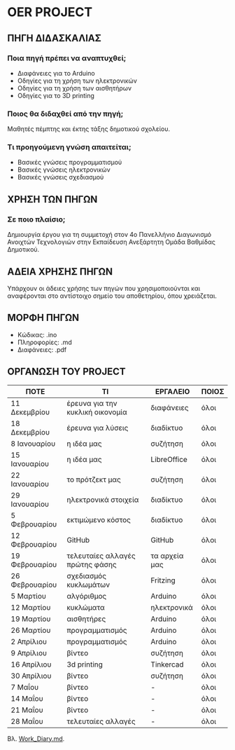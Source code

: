 # OER PROJECT

## ΠΗΓΗ ΔΙΔΑΣΚΑΛΙΑΣ

### Ποια πηγή πρέπει να αναπτυχθεί;
- Διαφάνειες για το Arduino
- Οδηγίες για τη χρήση των ηλεκτρονικών
- Οδηγίες για τη χρήση των αισθητήρων
- Οδηγίες για το 3D printing

### Ποιος θα διδαχθεί από την πηγή;
Μαθητές πέμπτης και έκτης τάξης δημοτικού σχολείου.

### Τι προηγούμενη γνώση απαιτείται;
- Βασικές γνώσεις προγραμματισμού
- Βασικές γνώσεις ηλεκτρονικών
- Βασικές γνώσεις σχεδιασμού

## ΧΡΗΣΗ ΤΩΝ ΠΗΓΩΝ

### Σε ποιο πλαίσιο;
Δημιουργία έργου για τη συμμετοχή στον 4ο Πανελλήνιο Διαγωνισμό Ανοιχτών Τεχνολογιών στην Εκπαίδευση Ανεξάρτητη Ομάδα Βαθμίδας Δημοτικού.

## ΑΔΕΙΑ ΧΡΗΣΗΣ ΠΗΓΩΝ
Υπάρχουν οι άδειες χρήσης των πηγών που χρησιμοποιούνται και αναφέρονται στο αντίστοιχο σημείο του αποθετηρίου, όπου χρειάζεται.

## ΜΟΡΦΗ ΠΗΓΩΝ
- Κώδικας: .ino
- Πληροφορίες: .md
- Διαφάνειες: .pdf

## ΟΡΓΑΝΩΣΗ ΤΟΥ PROJECT
<table>
  <thead>
    <tr>
      <th>ΠΟΤΕ</th>
      <th>ΤΙ</th>
      <th>ΕΡΓΑΛΕΙΟ</th>
      <th>ΠΟΙΟΣ</th>
    </tr>
  </thead>
  <tbody>
    <tr>
      <td>11 Δεκεμβρίου</td>
      <td>έρευνα για την κυκλική οικονομία</td>
      <td>διαφάνειες</td>
      <td>όλοι</td>
    </tr>
    <tr>
      <td>18 Δεκεμβρίου</td>
      <td>έρευνα για λύσεις</td>
      <td>διαδίκτυο</td>
      <td>όλοι</td>
    </tr>
    <tr>
      <td>8 Ιανουαρίου</td>
      <td>η ιδέα μας</td>
      <td>συζήτηση</td>
      <td>όλοι</td>
    </tr>
    <tr>
      <td>15 Ιανουαρίου</td>
      <td>η ιδέα μας</td>
      <td>LibreOffice</td>
      <td>όλοι</td>
    </tr>
    <tr>
      <td>22 Ιανουαρίου</td>
      <td>το πρότζεκτ μας</td>
      <td>συζήτηση</td>
      <td>όλοι</td>
    </tr>
    <tr>
      <td>29 Ιανουαρίου</td>
      <td>ηλεκτρονικά στοιχεία</td>
      <td>διαδίκτυο</td>
      <td>όλοι</td>
    </tr>
    <tr>
      <td>5 Φεβρουαρίου</td>
      <td>εκτιμώμενο κόστος</td>
      <td>διαδίκτυο</td>
      <td>όλοι</td>
    </tr>
    <tr>
      <td>12 Φεβρουαρίου</td>
      <td>GitHub</td>
      <td>GitHub</td>
      <td>όλοι</td>
    </tr>
    <tr>
      <td>19 Φεβρουαρίου</td>
      <td>τελευταίες αλλαγές πρώτης φάσης</td>
      <td>τα αρχεία μας</td>
      <td>όλοι</td>
    </tr>
    <tr>
      <td>26 Φεβρουαρίου</td>
      <td>σχεδιασμός κυκλωμάτων</td>
      <td>Fritzing</td>
      <td>όλοι</td>
    </tr>
    <tr>
      <td>5 Μαρτίου</td>
      <td>αλγόριθμος</td>
      <td>Arduino</td>
      <td>όλοι</td>
    </tr>
    <tr>
      <td>12 Μαρτίου</td>
      <td>κυκλώματα</td>
      <td>ηλεκτρονικά</td>
      <td>όλοι</td>
    </tr>
    <tr>
      <td>19 Μαρτίου</td>
      <td>αισθητήρες</td>
      <td>Arduino</td>
      <td>όλοι</td>
    </tr>
    <tr>
      <td>26 Μαρτίου</td>
      <td>προγραμματισμός</td>
      <td>Arduino</td>
      <td>όλοι</td>
    </tr>
    <tr>
      <td>2 Απρίλιου</td>
      <td>προγραμματισμός</td>
      <td>Arduino</td>
      <td>όλοι</td>
    </tr>
    <tr>
      <td>9 Απρίλιου</td>
      <td>βίντεο </td>
      <td>συζήτηση</td>
      <td>όλοι</td>
    </tr>
    <tr>
      <td>16 Απρίλιου</td>
      <td>3d printing</td>
      <td>Tinkercad</td>
      <td>όλοι</td>
    </tr>
    <tr>
      <td>30 Απρίλιου</td>
      <td>βίντεο</td>
      <td>συζήτηση</td>
      <td>όλοι</td>
    </tr>
    <tr>
      <td>7 Μαΐου</td>
      <td>βίντεο</td>
      <td>-</td>
      <td>όλοι</td>
    </tr>
    <tr>
      <td>14 Μαΐου</td>
      <td>βίντεο</td>
      <td>-</td>
      <td>όλοι</td>
    </tr>
    <tr>
      <td>21 Μαΐου</td>
      <td>βίντεο</td>
      <td>-</td>
      <td>όλοι</td>
    </tr>
    <tr>
      <td>28 Μαΐου</td>
      <td>τελευταίες αλλαγές</td>
      <td>-</td>
      <td>όλοι</td>
    </tr>
  </tbody>
</table>

Βλ. [Work_Diary.md](https://github.com/mariamou7/mask-decontamination/blob/main/Work_Diary.md).
